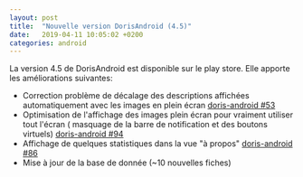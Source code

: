 ```yaml
---
layout: post
title:  "Nouvelle version DorisAndroid (4.5)"
date:   2019-04-11 10:05:02 +0200
categories: android
---
```

La version 4.5 de DorisAndroid est disponible sur le play store. 
Elle apporte les améliorations suivantes:


 
- Correction problème de décalage des descriptions affichées automatiquement avec les images en plein écran [doris-android #53](https://gitlab.inria.fr/doris/doris-android/issues/53)
- Optimisation de l'affichage des images plein écran pour vraiment utiliser tout l'écran ( masquage de la barre de notification et des boutons virtuels) [doris-android #94](https://gitlab.inria.fr/doris/doris-android/issues/94) 
- Affichage de quelques statistiques dans la vue "à propos" [doris-android #86](https://gitlab.inria.fr/doris/doris-android/issues/86)
- Mise à jour de la base de donnée (~10 nouvelles fiches)

